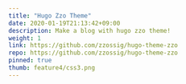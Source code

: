 ```yaml
---
title: "Hugo Zzo Theme"
date: 2020-01-19T21:13:42+09:00
description: Make a blog with hugo zzo theme!
weight: 1
link: https://github.com/zzossig/hugo-theme-zzo
repo: https://github.com/zzossig/hugo-theme-zzo
pinned: true
thumb: feature4/css3.png
---
```

